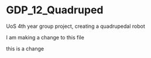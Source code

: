 # GDP_12_Quadruped
 UoS 4th year group project, creating a quadrupedal robot

I am making a change to this file

this is a change